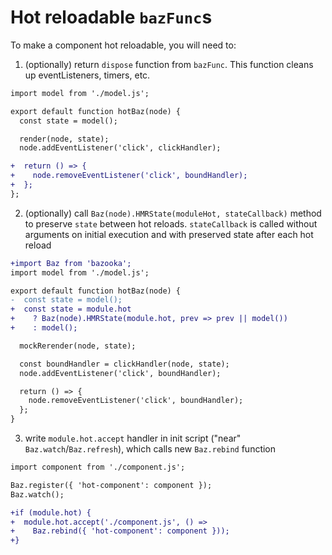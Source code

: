 # Hot reloadable `bazFunc`s

To make a component hot reloadable, you will need to:
1. (optionally) return `dispose` function from `bazFunc`. This function cleans up eventListeners, timers, etc.
```diff
import model from './model.js';

export default function hotBaz(node) {
  const state = model();

  render(node, state);
  node.addEventListener('click', clickHandler);

+  return () => {
+    node.removeEventListener('click', boundHandler);
+  };
};
```
2. (optionally) call `Baz(node).HMRState(moduleHot, stateCallback)` method to preserve `state` between hot reloads. `stateCallback` is called without arguments on initial execution and with preserved state after each hot reload
```diff
+import Baz from 'bazooka';
import model from './model.js';

export default function hotBaz(node) {
-  const state = model();
+  const state = module.hot
+    ? Baz(node).HMRState(module.hot, prev => prev || model())
+    : model();

  mockRerender(node, state);

  const boundHandler = clickHandler(node, state);
  node.addEventListener('click', boundHandler);

  return () => {
    node.removeEventListener('click', boundHandler);
  };
}
```
3. write `module.hot.accept` handler in init script ("near" `Baz.watch`/`Baz.refresh`), which calls new `Baz.rebind` function
```diff
import component from './component.js';

Baz.register({ 'hot-component': component });
Baz.watch();

+if (module.hot) {
+  module.hot.accept('./component.js', () =>
+    Baz.rebind({ 'hot-component': component }));
+}
```
